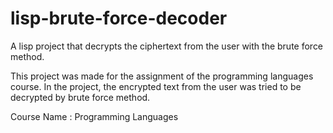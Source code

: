 # lisp-brute-force-decoder
A lisp project that decrypts the ciphertext from the user with the brute force method.


This project was made for the assignment of the programming languages course. In the project, the encrypted text from the user was tried to be decrypted by brute force method.

Course Name : Programming Languages
